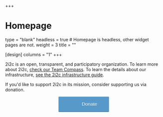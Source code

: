 +++
# Homepage
type = "blank"
headless = true  # Homepage is headless, other widget pages are not.
weight = 3
title = ""

[design]
  columns = "1"
+++

2i2c is an open, transparent, and participatory organization. To learn more about 2i2c, [check our Team Compass](https://team-compass.2i2c.org). To learn the details about our infrastructure, [see the 2i2c infrastructure guide](https://infrastructure.2i2c.org).

If you'd like to support 2i2c in its mission, consider supporting us via donation.

<a style="background: #579aca url(https://donorbox.org/images/red_logo.png) no-repeat 37px;color: #fff;text-decoration: none;font-family: Verdana,sans-serif;display: block;text-align: center;width:fit-content;margin:0 auto;font-size: 1.1em;padding: 15px 38px;padding-left: 75px;-webkit-border-radius: 2px;-moz-border-radius: 2px;border-radius: 2px;box-shadow: 0 1px 0 0 #1f5a89;text-shadow: 0 1px rgba(0, 0, 0, 0.3);margin:0,auto;" href="https://donorbox.org/2i2c">Donate</a>
